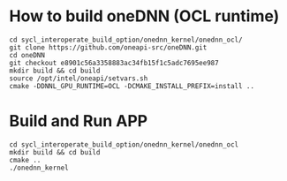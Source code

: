 # How to build oneDNN (OCL runtime)

    cd sycl_interoperate_build_option/onednn_kernel/onednn_ocl/
    git clone https://github.com/oneapi-src/oneDNN.git
    cd oneDNN
    git checkout e8901c56a3358883ac34fb15f1c5adc7695ee987
    mkdir build && cd build
    source /opt/intel/oneapi/setvars.sh
    cmake -DDNNL_GPU_RUNTIME=OCL -DCMAKE_INSTALL_PREFIX=install ..

# Build and Run APP

    cd sycl_interoperate_build_option/onednn_kernel/onednn_ocl
    mkdir build && cd build
    cmake ..
    ./onednn_kernel
